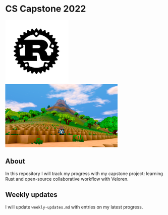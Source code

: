 # CS Capstone 2022

<img src="media/rust-logo.png" alt="Official Rust logo" height=200>
<img src="media/veloren-screenshot.png" alt="Game screenshot of Veloren" height=200>

## About
In this repository I will track my progress with my capstone project: learning Rust and open-source collaborative workflow with Veloren.
## Weekly updates
I will update `weekly-updates.md` with entries on my latest progress.